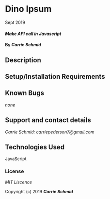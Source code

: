 # Dino Ipsum


Sept 2019




#### _Make API call in Javascript_

#### By _**Carrie Schmid**_

## Description


## Setup/Installation Requirements







## Known Bugs

_none_



## Support and contact details


_Carrie Schmid: carriepederson7@gmail.com_

## Technologies Used

JavaScript

### License

*MIT Liscence*

Copyright (c) 2019 **_Carrie Schmid_**
